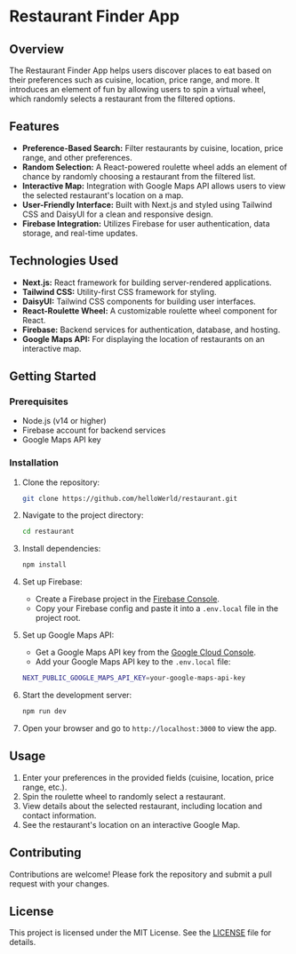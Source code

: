 # Restaurant Finder App

## Overview

The Restaurant Finder App helps users discover places to eat based on their preferences such as cuisine, location, price range, and more. It introduces an element of fun by allowing users to spin a virtual wheel, which randomly selects a restaurant from the filtered options.

## Features

- **Preference-Based Search:** Filter restaurants by cuisine, location, price range, and other preferences.
- **Random Selection:** A React-powered roulette wheel adds an element of chance by randomly choosing a restaurant from the filtered list.
- **Interactive Map:** Integration with Google Maps API allows users to view the selected restaurant's location on a map.
- **User-Friendly Interface:** Built with Next.js and styled using Tailwind CSS and DaisyUI for a clean and responsive design.
- **Firebase Integration:** Utilizes Firebase for user authentication, data storage, and real-time updates.

## Technologies Used

- **Next.js:** React framework for building server-rendered applications.
- **Tailwind CSS:** Utility-first CSS framework for styling.
- **DaisyUI:** Tailwind CSS components for building user interfaces.
- **React-Roulette Wheel:** A customizable roulette wheel component for React.
- **Firebase:** Backend services for authentication, database, and hosting.
- **Google Maps API:** For displaying the location of restaurants on an interactive map.

## Getting Started

### Prerequisites

- Node.js (v14 or higher)
- Firebase account for backend services
- Google Maps API key

### Installation

1. Clone the repository:
   ```bash
   git clone https://github.com/helloWerld/restaurant.git
   ```
2. Navigate to the project directory:
   ```bash
   cd restaurant
   ```
3. Install dependencies:
   ```bash
   npm install
   ```

4. Set up Firebase:
   - Create a Firebase project in the [Firebase Console](https://console.firebase.google.com/).
   - Copy your Firebase config and paste it into a `.env.local` file in the project root.

5. Set up Google Maps API:
   - Get a Google Maps API key from the [Google Cloud Console](https://console.cloud.google.com/).
   - Add your Google Maps API key to the `.env.local` file:
   ```bash
   NEXT_PUBLIC_GOOGLE_MAPS_API_KEY=your-google-maps-api-key
   ```

6. Start the development server:
   ```bash
   npm run dev
   ```

7. Open your browser and go to `http://localhost:3000` to view the app.

## Usage

1. Enter your preferences in the provided fields (cuisine, location, price range, etc.).
2. Spin the roulette wheel to randomly select a restaurant.
3. View details about the selected restaurant, including location and contact information.
4. See the restaurant's location on an interactive Google Map.

## Contributing

Contributions are welcome! Please fork the repository and submit a pull request with your changes.

## License

This project is licensed under the MIT License. See the [LICENSE](LICENSE) file for details.

